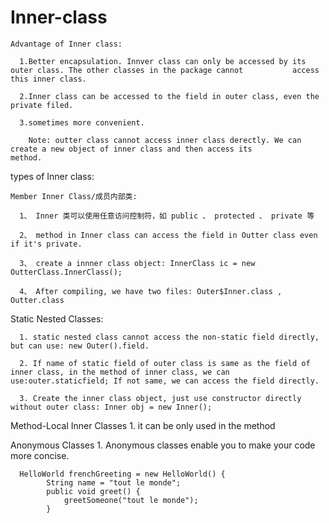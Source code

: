 # Inner-class

    Advantage of Inner class:

      1.Better encapsulation. Innver class can only be accessed by its outer class. The other classes in the package cannot           access this inner class.

      2.Inner class can be accessed to the field in outer class, even the private filed.

      3.sometimes more convenient.

        Note: outter class cannot access inner class derectly. We can create a new object of inner class and then access its          method.

types of Inner class:

    Member Inner Class/成员内部类:

      1、 Inner 类可以使用任意访问控制符，如 public 、 protected 、 private 等

      2、 method in Inner class can access the field in Outter class even if it's private.

      3、 create a innner class object: InnerClass ic = new OutterClass.InnerClass();

      4、 After compiling, we have two files: Outer$Inner.class , Outter.class


   Static Nested Classes:

      1. static nested class cannot access the non-static field directly, but can use: new Outer().field.

      2. If name of static field of outer class is same as the field of inner class, in the method of inner class, we can              use:outer.staticfield; If not same, we can access the field directly.

      3. Create the inner class object, just use constructor directly without outer class: Inner obj = new Inner();

   Method-Local Inner Classes
      1. it can be only used in the method


   Anonymous Classes
      1. Anonymous classes enable you to make your code more concise. 

      HelloWorld frenchGreeting = new HelloWorld() {
            String name = "tout le monde";
            public void greet() {
                greetSomeone("tout le monde");
            }
